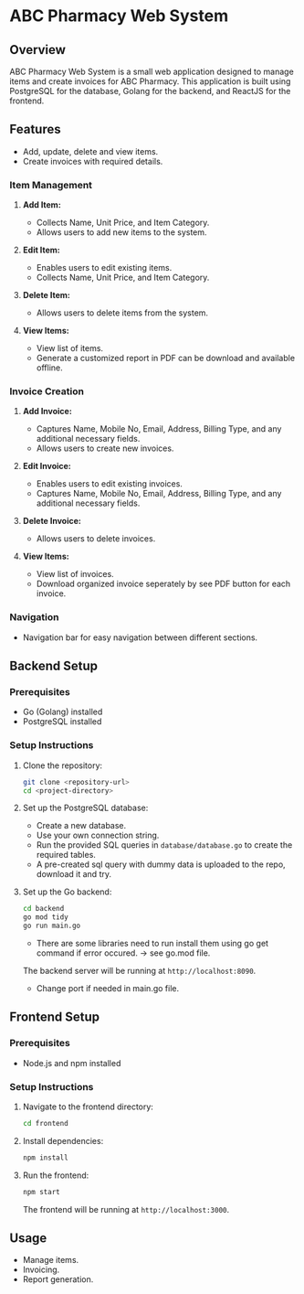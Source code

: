 # ABC Pharmacy Web System

## Overview

ABC Pharmacy Web System is a small web application designed to manage items and create invoices for ABC Pharmacy. 
This application is built using PostgreSQL for the database, Golang for the backend, and ReactJS for the frontend.

## Features

- Add, update, delete and view items.
- Create invoices with required details.

### Item Management

1. **Add Item:**
   - Collects Name, Unit Price, and Item Category.
   - Allows users to add new items to the system.

2. **Edit Item:**
   - Enables users to edit existing items.
   - Collects Name, Unit Price, and Item Category.

3. **Delete Item:**
   - Allows users to delete items from the system.
  
4. **View Items:**
   - View list of items.
   - Generate a customized report in PDF can be download and available offline.

### Invoice Creation

1. **Add Invoice:**
   - Captures Name, Mobile No, Email, Address, Billing Type, and any additional necessary fields.
   - Allows users to create new invoices.

2. **Edit Invoice:**
   - Enables users to edit existing invoices.
   - Captures Name, Mobile No, Email, Address, Billing Type, and any additional necessary fields.

3. **Delete Invoice:**
   - Allows users to delete invoices.
  
4. **View Items:**
   - View list of invoices.
   - Download organized invoice seperately by see PDF button for each invoice.

### Navigation

- Navigation bar for easy navigation between different sections.

## Backend Setup

### Prerequisites

- Go (Golang) installed
- PostgreSQL installed

### Setup Instructions

1. Clone the repository:

    ```bash
    git clone <repository-url>
    cd <project-directory>
    ```

2. Set up the PostgreSQL database:

    - Create a new database.
    - Use your own connection string.
    - Run the provided SQL queries in `database/database.go` to create the required tables.
    - A pre-created sql query with dummy data is uploaded to the repo, download it and try.

3. Set up the Go backend:

    ```bash
    cd backend
    go mod tidy
    go run main.go
    ```
    - There are some libraries need to run install them using go get command if error occured. -> see go.mod file.
      
   The backend server will be running at `http://localhost:8090`.
   - Change port if needed in main.go file.

## Frontend Setup

### Prerequisites

- Node.js and npm installed

### Setup Instructions

1. Navigate to the frontend directory:

    ```bash
    cd frontend
    ```

2. Install dependencies:

    ```bash
    npm install
    ```

3. Run the frontend:

    ```bash
    npm start
    ```

   The frontend will be running at `http://localhost:3000`.

## Usage

- Manage items.
- Invoicing.
- Report generation.





